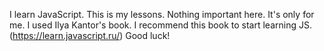 I learn JavaScript. This is my lessons. Nothing important here. It's only for me.
I used Ilya Kantor's book.
I recommend this book to start learning JS. (https://learn.javascript.ru/)
Good luck!